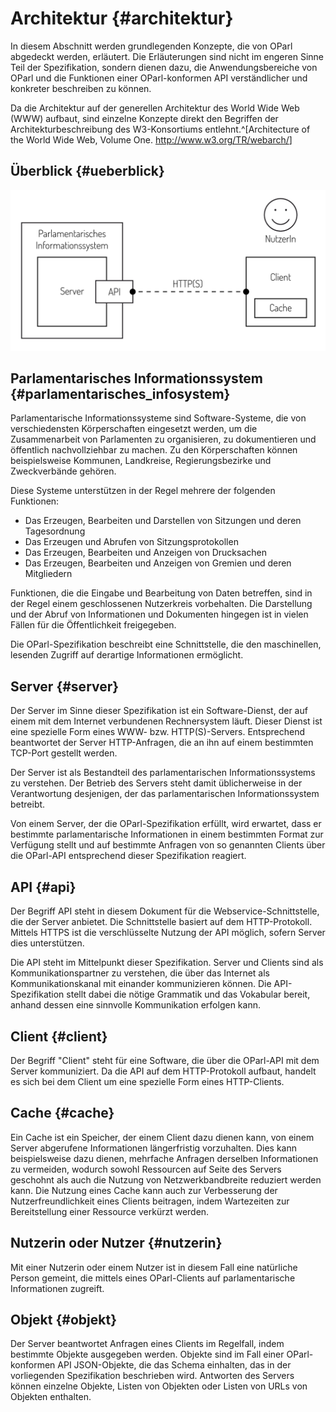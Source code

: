 # Architektur  {#architektur}

In diesem Abschnitt werden grundlegenden Konzepte, die von OParl abgedeckt
werden, erläutert. Die Erläuterungen sind nicht im engeren Sinne Teil der
Spezifikation, sondern dienen dazu, die Anwendungsbereiche von OParl und die
Funktionen einer OParl-konformen API verständlicher und konkreter beschreiben
zu können.

Da die Architektur auf der generellen Architektur des World Wide Web (WWW)
aufbaut, sind einzelne Konzepte direkt den Begriffen der
Architekturbeschreibung des W3-Konsortiums entlehnt.^[Architecture of the World Wide Web, Volume One. <http://www.w3.org/TR/webarch/>]

## Überblick {#ueberblick}


![Architekturdiagramm](images/architektur-ueberblick.png)


## Parlamentarisches Informationssystem {#parlamentarisches_infosystem}

Parlamentarische Informationssysteme sind Software-Systeme, die von
verschiedensten Körperschaften eingesetzt werden, um die Zusammenarbeit
von Parlamenten zu organisieren, zu dokumentieren und öffentlich nachvollziehbar
zu machen. Zu den Körperschaften können beispielsweise Kommunen, Landkreise,
Regierungsbezirke und Zweckverbände gehören.

Diese Systeme unterstützen in der Regel mehrere der folgenden Funktionen:

* Das Erzeugen, Bearbeiten und Darstellen von Sitzungen und deren Tagesordnung
* Das Erzeugen und Abrufen von Sitzungsprotokollen
* Das Erzeugen, Bearbeiten und Anzeigen von Drucksachen
* Das Erzeugen, Bearbeiten und Anzeigen von Gremien und deren Mitgliedern

Funktionen, die die Eingabe und Bearbeitung von Daten betreffen, sind in der
Regel einem geschlossenen Nutzerkreis vorbehalten. Die Darstellung und der Abruf
von Informationen und Dokumenten hingegen ist in vielen Fällen für die
Öffentlichkeit freigegeben.

Die OParl-Spezifikation beschreibt eine Schnittstelle, die den maschinellen,
lesenden Zugriff auf derartige Informationen ermöglicht.

## Server {#server}

Der Server im Sinne dieser Spezifikation ist ein Software-Dienst, der auf einem
mit dem Internet verbundenen Rechnersystem läuft. Dieser Dienst ist eine spezielle
Form eines WWW- bzw. HTTP(S)-Servers. Entsprechend beantwortet der Server
HTTP-Anfragen, die an ihn auf einem bestimmten TCP-Port gestellt werden.

Der Server ist als Bestandteil des parlamentarischen Informationssystems zu
verstehen. Der Betrieb des Servers steht damit üblicherweise in der Verantwortung
desjenigen, der das parlamentarischen Informationssystem betreibt.

Von einem Server, der die OParl-Spezifikation erfüllt, wird erwartet, dass er
bestimmte parlamentarische Informationen in einem bestimmten Format zur Verfügung
stellt und auf bestimmte Anfragen von so genannten Clients über die OParl-API
entsprechend dieser Spezifikation reagiert.

## API {#api}

Der Begriff API steht in diesem Dokument für die Webservice-Schnittstelle, die der
Server anbietet. Die Schnittstelle basiert auf dem HTTP-Protokoll. Mittels HTTPS
ist die verschlüsselte Nutzung der API möglich, sofern Server dies
unterstützen.

Die API steht im Mittelpunkt dieser Spezifikation. Server und Clients sind
als Kommunikationspartner zu verstehen, die über das Internet als Kommunikationskanal
mit einander kommunizieren können. Die API-Spezifikation stellt dabei die
nötige Grammatik und das Vokabular bereit, anhand dessen eine sinnvolle Kommunikation
erfolgen kann.

## Client {#client}

Der Begriff "Client" steht für eine Software, die über die OParl-API mit dem Server
kommuniziert. Da die API auf dem HTTP-Protokoll aufbaut, handelt es sich bei dem
Client um eine spezielle Form eines HTTP-Clients.

## Cache {#cache}

Ein Cache ist ein Speicher, der einem Client dazu dienen kann, von einem
Server abgerufene Informationen längerfristig vorzuhalten. Dies kann beispielsweise
dazu dienen, mehrfache Anfragen derselben Informationen zu vermeiden, wodurch
sowohl Ressourcen auf Seite des Servers geschohnt als auch die Nutzung von
Netzwerkbandbreite reduziert werden kann. Die Nutzung eines Cache kann auch
zur Verbesserung der Nutzerfreundlichkeit eines Clients beitragen, indem
Wartezeiten zur Bereitstellung einer Ressource verkürzt werden.

## Nutzerin oder Nutzer {#nutzerin}

Mit einer Nutzerin oder einem Nutzer ist in diesem Fall eine natürliche Person gemeint,
die mittels eines OParl-Clients auf parlamentarische Informationen zugreift.

## Objekt  {#objekt}

Der Server beantwortet Anfragen eines Clients im Regelfall, indem bestimmte Objekte
ausgegeben werden. Objekte sind im Fall einer OParl-konformen API JSON-Objekte, die
das Schema einhalten, das in der vorliegenden Spezifikation beschrieben wird.
Antworten des Servers können einzelne Objekte, Listen von Objekten oder Listen von
URLs von Objekten enthalten.
